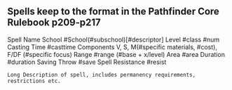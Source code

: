 Spells keep to the format in the Pathfinder Core Rulebook p209-p217
-----
Spell Name
	School #School(#subschool)[#descriptor]
	Level #class #num
	Casting Time #casttime
	Components V, S, M(#specific materials, #cost), F/DF (#specific focus)
	Range #range (#base + x/level)
	Area #area
	Duration #duration
	Saving Throw #save
	Spell Resistance #resist

	Long Description of spell, includes permanency requirements, restrictions etc.